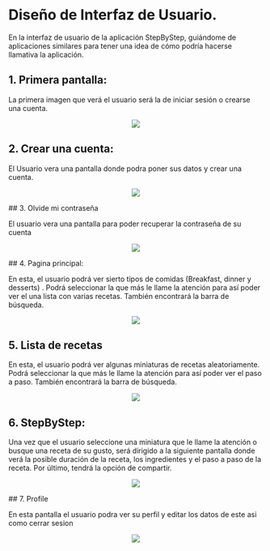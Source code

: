 # Diseño de Interfaz de Usuario.

En la interfaz de usuario de la aplicación StepByStep, guiándome de aplicaciones 
similares para tener una idea de cómo podría hacerse llamativa la aplicación.

## 1. Primera pantalla: 

La primera imagen que verá el usuario será la de iniciar sesión o crearse una cuenta.

<p align="center">
  <img  src="https://github.com/PhoenixHear7/Proyecto-Aplicaciones-M-viles/blob/main/Mockoups/Login.png">
</p>

## 2. Crear una cuenta: 

El Usuario vera una pantalla donde podra poner sus datos y crear una cuenta.

<p align="center">
  <img  src="https://github.com/PhoenixHear7/Proyecto-Aplicaciones-M-viles/blob/main/Mockoups/create_account.png">
</p>
## 3. Olvide mi contraseña

El usuario vera una pantalla para poder recuperar la contraseña de su cuenta

<p align="center">
  <img  src="https://github.com/PhoenixHear7/Proyecto-Aplicaciones-M-viles/blob/main/Mockoups/forget.png">
</p>
## 4. Pagina principal: 

En esta, el usuario podrá ver sierto tipos de comidas (Breakfast, dinner y desserts) . Podrá seleccionar la que más le 
llame la atención para así poder ver el una lista con varias recetas. También encontrará la barra de búsqueda.


<p align="center">
  <img  src="https://github.com/PhoenixHear7/Proyecto-Aplicaciones-M-viles/blob/main/Mockoups/Home.jpeg">
</p>

## 5. Lista de recetas 
En esta, el usuario podrá ver algunas miniaturas de recetas aleatoriamente. Podrá seleccionar la que más le 
llame la atención para así poder ver el paso a paso. También encontrará la barra de búsqueda.

<p align="center">
  <img  src="https://github.com/PhoenixHear7/Proyecto-Aplicaciones-M-viles/blob/main/Mockoups/foods_menu.png">
</p>

 ## 6. StepByStep:

Una vez que el usuario seleccione una miniatura que le llame la atención o busque una receta de su gusto, será
dirigido a la siguiente pantalla donde verá la posible duración de la receta, los ingredientes y el paso a paso 
de la receta. Por último, tendrá la opción de compartir.

<p align="center">
  <img  src="https://github.com/PhoenixHear7/Proyecto-Aplicaciones-M-viles/blob/main/Mockoups/recipe_information.png">
</p>
## 7. Profile

En esta pantalla el usuario podra ver su perfil y editar los datos de este asi como cerrar sesion 

<p align="center">
  <img  src="https://github.com/PhoenixHear7/Proyecto-Aplicaciones-M-viles/blob/main/Mockoups/profile%20.png">
</p>
